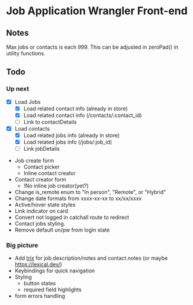# Job Application Wrangler Front-end

## Notes

Max jobs or contacts is each 999. This can be adjusted in zeroPad() in utility functions.

## Todo

### Up next

- [x] Load Jobs
  - [x] Load related contact info (already in store)
  - [x] Load related contact info (/contacts/:contact_id)
  - [ ] Link to contactDetails
- [x] Load contacts
  - [x] Load related jobs info (already in store)
  - [x] Load related jobs info (/jobs/:job_id)
  - [ ] Link jobDetails
- Job create form
  - Contact picker
  - Inline contact creator
- Contact creator form
  - !No inline job creator(yet?)
- Change is_remote enum to "In person", "Remote", or "Hybrid"
- Change date formats from xxxx-xx-xx to xx/xx/xxxx
- Active/hover state styles
- Link indicator on card
- Convert not logged in catchall route to redirect
- Contact jobs styling.
- Remove default un/pw from login state

### Big picture

- Add [trix](https://github.com/basecamp/trix) for job.description/notes and contact.notes (or maybe https://lexical.dev/)
- Keybindings for quick navigation
- Styling
  - button states
  - required field highlights
- form errors handling
